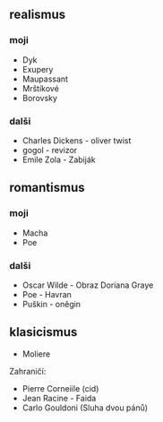 ## realismus
### moji
* Dyk
* Exupery
* Maupassant
* Mrštíkové
* Borovsky
### dalši
* Charles Dickens - oliver twist
* gogol - revizor
* Emile Zola - Zabiják

## romantismus
### moji

* Macha
* Poe
### dalši
* Oscar Wilde - Obraz Doriana Graye 
* Poe - Havran
* Puškin - oněgin

## klasicismus
* Moliere

Zahraničí:
* Pierre Corneiile (cid)
* Jean Racine - Faida
* Carlo Gouldoni (Sluha dvou pánů)